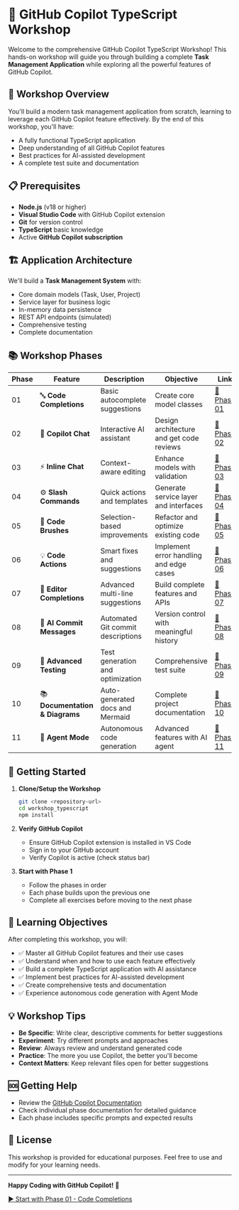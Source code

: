 # 🚀 GitHub Copilot TypeScript Workshop

Welcome to the comprehensive GitHub Copilot TypeScript Workshop! This hands-on workshop will guide you through building a complete **Task Management Application** while exploring all the powerful features of GitHub Copilot.

## 🎯 Workshop Overview

You'll build a modern task management application from scratch, learning to leverage each GitHub Copilot feature effectively. By the end of this workshop, you'll have:

- A fully functional TypeScript application
- Deep understanding of all GitHub Copilot features
- Best practices for AI-assisted development
- A complete test suite and documentation

## 📋 Prerequisites

- **Node.js** (v18 or higher)
- **Visual Studio Code** with GitHub Copilot extension
- **Git** for version control
- **TypeScript** basic knowledge
- Active **GitHub Copilot subscription**

## 🏗️ Application Architecture

We'll build a **Task Management System** with:
- Core domain models (Task, User, Project)
- Service layer for business logic
- In-memory data persistence
- REST API endpoints (simulated)
- Comprehensive testing
- Complete documentation

## 📚 Workshop Phases

| Phase | Feature | Description | Objective | Link |
|-------|---------|-------------|-----------|------|
| 01 | 🔤 **Code Completions** | Basic autocomplete suggestions | Create core model classes | [📖 Phase 01](phases/phase01-code-completions.md) |
| 02 | 💬 **Copilot Chat** | Interactive AI assistant | Design architecture and get code reviews | [📖 Phase 02](phases/phase02-copilot-chat.md) |
| 03 | ⚡ **Inline Chat** | Context-aware editing | Enhance models with validation | [📖 Phase 03](phases/phase03-inline-chat.md) |
| 04 | ⚙️ **Slash Commands** | Quick actions and templates | Generate service layer and interfaces | [📖 Phase 04](phases/phase04-slash-commands.md) |
| 05 | 🎨 **Code Brushes** | Selection-based improvements | Refactor and optimize existing code | [📖 Phase 05](phases/phase05-code-brushes.md) |
| 06 | 💡 **Code Actions** | Smart fixes and suggestions | Implement error handling and edge cases | [📖 Phase 06](phases/phase06-code-actions.md) |
| 07 | 🧠 **Editor Completions** | Advanced multi-line suggestions | Build complete features and APIs | [📖 Phase 07](phases/phase07-editor-completions.md) |
| 08 | 📝 **AI Commit Messages** | Automated Git commit descriptions | Version control with meaningful history | [📖 Phase 08](phases/phase08-ai-commit-messages.md) |
| 09 | 🧪 **Advanced Testing** | Test generation and optimization | Comprehensive test suite | [📖 Phase 09](phases/phase09-advanced-testing.md) |
| 10 | 📚 **Documentation & Diagrams** | Auto-generated docs and Mermaid | Complete project documentation | [📖 Phase 10](phases/phase10-documentation-diagrams.md) |
| 11 | 🤖 **Agent Mode** | Autonomous code generation | Advanced features with AI agent | [📖 Phase 11](phases/phase11-agent-mode.md) |

## 🚀 Getting Started

1. **Clone/Setup the Workshop**
   ```bash
   git clone <repository-url>
   cd workshop_typescript
   npm install
   ```

2. **Verify GitHub Copilot**
   - Ensure GitHub Copilot extension is installed in VS Code
   - Sign in to your GitHub account
   - Verify Copilot is active (check status bar)

3. **Start with Phase 1**
   - Follow the phases in order
   - Each phase builds upon the previous one
   - Complete all exercises before moving to the next phase

## 📖 Learning Objectives

After completing this workshop, you will:

- ✅ Master all GitHub Copilot features and their use cases
- ✅ Understand when and how to use each feature effectively
- ✅ Build a complete TypeScript application with AI assistance
- ✅ Implement best practices for AI-assisted development
- ✅ Create comprehensive tests and documentation
- ✅ Experience autonomous code generation with Agent Mode

## 💡 Workshop Tips

- **Be Specific**: Write clear, descriptive comments for better suggestions
- **Experiment**: Try different prompts and approaches
- **Review**: Always review and understand generated code
- **Practice**: The more you use Copilot, the better you'll become
- **Context Matters**: Keep relevant files open for better suggestions

## 🆘 Getting Help

- Review the [GitHub Copilot Documentation](https://docs.github.com/en/copilot)
- Check individual phase documentation for detailed guidance
- Each phase includes specific prompts and expected results

## 📄 License

This workshop is provided for educational purposes. Feel free to use and modify for your learning needs.

---

**Happy Coding with GitHub Copilot!** 🎉

[▶️ Start with Phase 01 - Code Completions](phases/phase01-code-completions.md)

